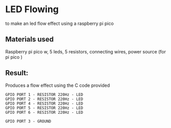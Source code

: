 # LED Flowing 
to make an led flow effect using a raspberry pi pico 

## Materials used
Raspberry pi pico w, 5 leds, 5 resistors, connecting wires, power source (for pi pico )

## Result:
Produces a flow effect using the C code provided

```
GPIO PORT 1 - RESISTOR 220Hz - LED 
GPIO PORT 2 - RESISTOR 220Hz - LED 
GPIO PORT 4 - RESISTOR 220Hz - LED 
GPIO PORT 5 - RESISTOR 220Hz - LED 
GPIO PORT 6 - RESISTOR 220Hz - LED 

GPIO PORT 3 - GROUND

```
